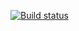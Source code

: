 [![Build status](https://ci.appveyor.com/api/projects/status/9i5y9i08u1su0070?svg=true)](https://ci.appveyor.com/project/Gipotolamus/postman-echo)

